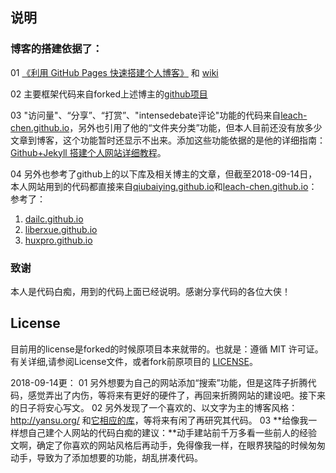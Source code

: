 ## 说明 
### 博客的搭建依据了：
01 [《利用 GitHub Pages 快速搭建个人博客》](http://www.jianshu.com/p/e68fba58f75c) 和 [wiki](https://github.com/qiubaiying/qiubaiying.github.io/wiki/%E5%8D%9A%E5%AE%A2%E6%90%AD%E5%BB%BA%E8%AF%A6%E7%BB%86%E6%95%99%E7%A8%8B)

02 主要框架代码来自forked上述博主的[github项目](https://github.com/qiubaiying/qiubaiying.github.io)

03 "访问量"、“分享”、“打赏”、"intensedebate评论"功能的代码来自[leach-chen.github.io](https://github.com/leach-chen/leach-chen.github.io)，另外也引用了他的“文件夹分类”功能，但本人目前还没有放多少文章到博客，这个功能暂时还显示不出来。添加这些功能依据的是他的详细指南：[Github+Jekyll 搭建个人网站详细教程](https://leach-chen.github.io/jekyll-github-blog/)。

04 另外也参考了github上的以下库及相关博主的文章，但截至2018-09-14日，本人网站用到的代码都直接来自[qiubaiying.github.io](https://github.com/qiubaiying/qiubaiying.github.io)和[leach-chen.github.io](https://github.com/leach-chen/leach-chen.github.io)：
参考了：
1) [dailc.github.io](https://github.com/dailc/dailc.github.io)
2) [liberxue.github.io](https://github.com/Liberxue/liberxue.github.io)
3) [huxpro.github.io](https://github.com/Huxpro/huxpro.github.io)


### 致谢
本人是代码白痴，用到的代码上面已经说明。感谢分享代码的各位大侠！

## License

目前用的license是forked的时候原项目本来就带的。也就是：遵循 MIT 许可证。有关详细,请参阅License文件，或者fork前原项目的 [LICENSE](https://github.com/qiubaiying/qiubaiying.github.io/blob/master/LICENSE)。

2018-09-14更：
01 另外想要为自己的网站添加“搜索”功能，但是这阵子折腾代码，感觉弄出了内伤，等将来有更好的硬件了，再回来折腾网站的建设吧。接下来的日子将安心写文。
02 另外发现了一个喜欢的、以文字为主的博客风格：http://yansu.org/ 和[它相应的库](https://github.com/suyan/suyan.github.io)，等将来有闲了再研究其代码。
03 **给像我一样想自己建个人网站的代码白痴的建议：**动手建站前千万多看一些前人的经验文啊，确定了你喜欢的网站风格后再动手，免得像我一样，在眼界狭隘的时候匆匆动手，导致为了添加想要的功能，胡乱拼凑代码。
